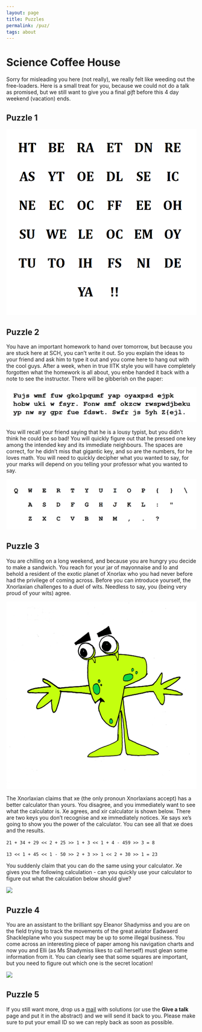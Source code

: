 ```yaml
---
layout: page
title: Puzzles
permalink: /puz/
tags: about
---
```


# Science Coffee House

Sorry for misleading you here (not really), we really felt like weeding out the free-loaders. Here is a small treat for you, because we could not do a talk as promised, but we still want to give you a final *gift* before this 4 day weekend (vacation) ends. 

## Puzzle 1 

![](/files/welcome.png)

## Puzzle 2
You have an important homework to hand over tomorrow, but because you are stuck here at SCH, you can’t write it out. So you explain the ideas to your friend and ask him to type it out and you come here to hang out with the cool guys. After a week, when in true IITK style you will have completely forgotten what the homework is all about, you enbe handed it back with a note to see the instructor. There will be gibberish on the paper:

![](/files/text.png)

You will recall your friend saying that he is a lousy typist, but you didn’t think he could be so bad! You will quickly figure out that he pressed one key among the intended key and its immediate neighbours. The spaces are correct, for he didn’t miss that gigantic key, and so are the numbers, for he loves math. You will need to quickly decipher what you wanted to say, for your marks will depend on you telling your professor what you wanted to say.

![](/files/keyboard.png)

## Puzzle 3 
You are chilling on a long weekend, and because you are hungry you
decide to make a sandwich. You reach for your jar of mayonnaise and lo
and behold a resident of the exotic planet of Xnorlax who you had never
before had the privilege of coming across. Before you can introduce
yourself, the Xnorlaxian challenges to a duel of wits. Needless to say,
you (being very proud of your wits) agree.

![](/files/xnor.png)

The Xnorlaxian claims that xe (the only pronoun Xnorlaxians accept)
has a better calculator than yours. You disagree, and you immediately
want to see what the calculator is. Xe agrees, and xir calculator is
shown below. There are two keys you don’t recognise and xe immediately
notices. Xe says xe’s going to show you the power of the calculator. You
can see all that xe does and the results.

``` 21 + 34 + 29 << 2 + 25 >> 1 + 3 << 1 + 4 - 459 >> 3 = 8 ```


``` 13 << 1 + 45 << 1 - 50 >> 2 + 3 >> 1 << 2 + 30 >> 1 = 23 ```

You suddenly claim that you can do the same using your calculator. Xe
gives you the following calculation - can you quickly use your calculator
to figure out what the calculation below should give?

![](/files/calc.png)

## Puzzle 4
You are an assistant to the brilliant spy Eleanor Shadymiss and you are
on the field trying to track the movements of the great aviator
Eadwaerd Shackleplane who you suspect may be up to some illegal
business. You come across an interesting piece of paper among his
navigation charts and now you and Elli (as Ms Shadymiss likes to call
herself) must glean some information from it. You can clearly see that
some squares are important, but you need to figure out which one is the
secret location!

![](/files/map.png)

## Puzzle 5
If you still want more, drop us a [mail](mailto:seek.iitk@gmail.com) with solutions (or use the __Give a talk__ page and put it in the abstract) and we will send it back to you. Please make sure to put your email ID so we can reply back as soon as possible. 




